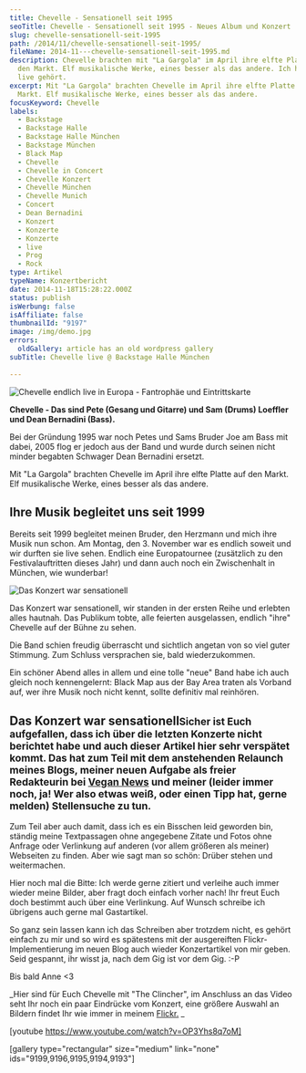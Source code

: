 ```yaml
---
title: Chevelle - Sensationell seit 1995
seoTitle: Chevelle - Sensationell seit 1995 - Neues Album und Konzert
slug: chevelle-sensationell-seit-1995
path: /2014/11/chevelle-sensationell-seit-1995/
fileName: 2014-11---chevelle-sensationell-seit-1995.md
description: Chevelle brachten mit "La Gargola" im April ihre elfte Platte auf
  den Markt. Elf musikalische Werke, eines besser als das andere. Ich habe sie
  live gehört.
excerpt: Mit "La Gargola" brachten Chevelle im April ihre elfte Platte auf den
  Markt. Elf musikalische Werke, eines besser als das andere.
focusKeyword: Chevelle
labels:
  - Backstage
  - Backstage Halle
  - Backstage Halle München
  - Backstage München
  - Black Map
  - Chevelle
  - Chevelle in Concert
  - Chevelle Konzert
  - Chevelle München
  - Chevelle Munich
  - Concert
  - Dean Bernadini
  - Konzert
  - Konzerte
  - Konzerte
  - live
  - Prog
  - Rock
type: Artikel
typeName: Konzertbericht
date: 2014-11-18T15:28:22.000Z
status: publish
isWerbung: false
isAffiliate: false
thumbnailId: "9197"
image: /img/demo.jpg
errors:
  oldGallery: article has an old wordpress gallery
subTitle: Chevelle live @ Backstage Halle München
  
---
```


![Chevelle endlich live in Europa - Fantrophäe und Eintrittskarte](http://cardamonchai.com/wp-content/uploads/2014/11/unbenannt-2-640x427.jpg "[ ](https://www.flickr.com/photos/99929697@N07/)  Chevelle endlich live in Europa - Fantrophäe und Eintrittskarte")

**Chevelle - Das sind Pete (Gesang und Gitarre) und Sam (Drums) Loeffler und
Dean Bernadini (Bass).**

Bei der Gründung 1995 war noch Petes und Sams Bruder Joe am Bass mit dabei, 2005
flog er jedoch aus der Band und wurde durch seinen nicht minder begabten
Schwager Dean Bernadini ersetzt.

Mit "La Gargola" brachten Chevelle im April ihre elfte Platte auf den Markt. Elf
musikalische Werke, eines besser als das andere.

## Ihre Musik begleitet uns seit 1999

Bereits seit 1999 begleitet meinen Bruder, den Herzmann und mich ihre Musik nun
schon. Am Montag, den 3. November war es endlich soweit und wir durften sie live
sehen. Endlich eine Europatournee (zusätzlich zu den Festivalauftritten dieses
Jahr) und dann auch noch ein Zwischenhalt in München, wie wunderbar!

![Das Konzert war sensationell](http://cardamonchai.com/wp-content/uploads/2014/11/img_2546-640x853.jpg "[ ](https://www.flickr.com/photos/99929697@N07/)  Das Konzert war sensationell")

Das Konzert war sensationell, wir standen in der ersten Reihe und erlebten alles
hautnah. Das Publikum tobte, alle feierten ausgelassen, endlich "ihre" Chevelle
auf der Bühne zu sehen.

Die Band schien freudig überrascht und sichtlich angetan von so viel guter
Stimmung. Zum Schluss versprachen sie, bald wiederzukommen.

Ein schöner Abend alles in allem und eine tolle "neue" Band habe ich auch gleich
noch kennengelernt: Black Map aus der Bay Area traten als Vorband auf, wer ihre
Musik noch nicht kennt, sollte definitiv mal reinhören.

## Das Konzert war sensationell<small>Sicher ist Euch aufgefallen, dass ich über die letzten Konzerte nicht berichtet habe und auch dieser Artikel hier sehr verspätet kommt. Das hat zum Teil mit dem anstehenden Relaunch meines Blogs, meiner neuen Aufgabe als freier Redakteurin bei [Vegan News](http://www.vegan-news.de) und meiner (leider immer noch, ja! Wer also etwas weiß, oder einen Tipp hat, gerne melden) Stellensuche zu tun.</small>

Zum Teil aber auch damit, dass ich es ein Bisschen leid geworden bin, ständig
meine Textpassagen ohne angegebene Zitate und Fotos ohne Anfrage oder Verlinkung
auf anderen (vor allem größeren als meiner) Webseiten zu finden. Aber wie sagt
man so schön: Drüber stehen und weitermachen.

Hier noch mal die Bitte: Ich werde gerne zitiert und verleihe auch immer wieder
meine Bilder, aber fragt doch einfach vorher nach! Ihr freut Euch doch bestimmt
auch über eine Verlinkung. Auf Wunsch schreibe ich übrigens auch gerne mal
Gastartikel.

So ganz sein lassen kann ich das Schreiben aber trotzdem nicht, es gehört
einfach zu mir und so wird es spätestens mit der ausgereiften
Flickr-Implementierung im neuen Blog auch wieder Konzertartikel von mir geben.
Seid gespannt, ihr wisst ja, nach dem Gig ist vor dem Gig. :-P

Bis bald Anne &lt;3

_Hier sind für Euch Chevelle mit "The Clincher", im Anschluss an das Video seht
Ihr noch ein paar Eindrücke vom Konzert, eine größere Auswahl an Bildern findet
Ihr wie immer in meinem [Flickr.](https://www.flickr.com/photos/99929697@N07/) _

[youtube https://www.youtube.com/watch?v=OP3Yhs8q7oM]

[gallery type="rectangular" size="medium" link="none"
ids="9199,9196,9195,9194,9193"]

&nbsp;

  